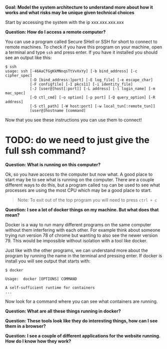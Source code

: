 **Goal: Model the system architecture to understand more about how it works and what risks may be unique given technical choices**

Start by accessing the system with the ip xxx.xxx.xxx.xxx

**Question: How do I access a remote computer?**

You can use a program called Secure SHell or SSH for short to connect to remote machines. To check if you have this program on your machine, open a terminal and type `ssh` and press enter. If you have it installed you should see an output like this:
```
$ ssh
usage: ssh [-46AaCfGgKkMNnqsTtVvXxYy] [-b bind_address] [-c cipher_spec]
           [-D [bind_address:]port] [-E log_file] [-e escape_char]
           [-F configfile] [-I pkcs11] [-i identity_file]
           [-J [user@]host[:port]] [-L address] [-l login_name] [-m mac_spec]
           [-O ctl_cmd] [-o option] [-p port] [-Q query_option] [-R address]
           [-S ctl_path] [-W host:port] [-w local_tun[:remote_tun]]
           [user@]hostname [command]

```

Now that you see these instructions you can use them to connect!
# TODO: do we need to just give the full ssh command?

**Question: What is running on this computer?**

Ok, so you have access to the computer but now what. A good place to start may be to see what is running on the computer. There are a couple different ways to do this, but a program called `top` can be used to see what processes are using the most CPU which may be a good place to start.

> Note: To exit out of the top program you will need to press `ctrl + c`

**Question: I see a lot of docker things on my machine. But what does that mean?**

Docker is a way to run many different programs on the same computer without them interfering with each other. For example think about someone trying run version 78 of chrome but wanting to also see the newer version 79. This would be impossible without isolation with a tool like docker.

Just like with the other programs, we can understand more about the program by running the name in the terminal and pressing enter. If docker is install you will see output that starts with:
```
$ docker

Usage:  docker [OPTIONS] COMMAND

A self-sufficient runtime for containers
...
```

Now look for a command where you can see what containers are running.

**Question: What are all these things running in docker?**

**Question: These tools look like they do interesting things, how can I see them in a browser?**

**Question: I see a couple of different applications for the website running. How do I know how they work?**
